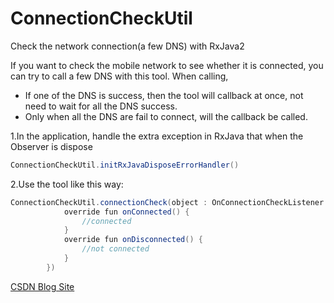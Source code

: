 # ConnectionCheckUtil
Check the network connection(a few DNS) with RxJava2

If you want to check the mobile network to see whether it is connected, you can try to call a few DNS with this tool. When calling, 
*  If one of the DNS is success, then the tool will callback at once, not need to wait for all the DNS success. 
*  Only when all the DNS are fail to connect, will the callback be called.

1.In the application, handle the extra exception in RxJava that when the Observer is dispose
```java
ConnectionCheckUtil.initRxJavaDisposeErrorHandler()
```

2.Use the tool like this way:
```java
ConnectionCheckUtil.connectionCheck(object : OnConnectionCheckListener {
            override fun onConnected() {
                //connected
            }
            override fun onDisconnected() {
                //not connected
            }
        })
```

[CSDN Blog Site](https://blog.csdn.net/u012166298/article/details/102958605)
